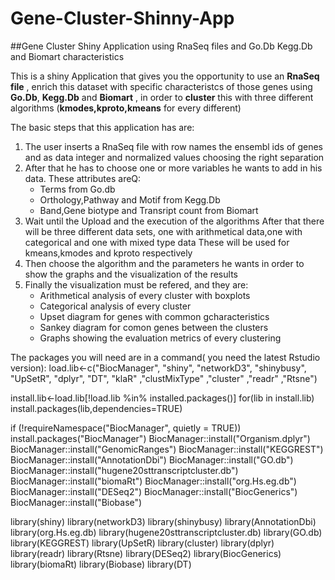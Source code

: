 # Gene-Cluster-Shinny-App
##Gene Cluster Shiny Application using RnaSeq files and Go.Db Kegg.Db and Biomart characteristics

This is a shiny Application that gives you the opportunity to use an **RnaSeq file** , enrich this dataset with specific characteristcs of those genes using **Go.Db**, **Kegg.Db** and **Biomart** , in order to **cluster** this with three different algorithms (**kmodes,kproto,kmeans** for every different)

The basic steps that this application has are:
1. The user inserts a RnaSeq file with row names the ensembl ids of genes and as data integer and normalized values choosing the right separation
2. After that he has to choose one or more variables he wants to add in his data. These attributes areQ: 
   * Terms from Go.db
   * Orthology,Pathway and Motif from Kegg.Db
   * Band,Gene biotype and Transript count from Biomart
3. Wait until the Upload and the execution of the algorithms
   After that there will be three different data sets, one with arithmetical data,one with categorical and one with mixed type data 
   These will be used for kmeans,kmodes and kproto respectively
4. Then choose the algorithm and the parameters he wants in order to show the graphs and the visualization of the results
5. Finally the visualization must be refered, and they are:
   * Arithmetical analysis of every cluster with boxplots
   * Categorical analysis of every cluster
   * Upset diagram for genes with common gcharacteristics
   * Sankey diagram for comon genes between the clusters
   * Graphs showing the evaluation metrics of every clustering
   
The packages you will need are in a command( you need the latest Rstudio version):
load.lib<-c("BiocManager", "shiny", "networkD3", "shinybusy",  "UpSetR", "dplyr",  "DT", "klaR" ,"clustMixType" ,"cluster" ,"readr" ,"Rtsne")

install.lib<-load.lib[!load.lib %in% installed.packages()]
for(lib in install.lib) install.packages(lib,dependencies=TRUE)

if (!requireNamespace("BiocManager", quietly = TRUE))
    install.packages("BiocManager")
BiocManager::install("Organism.dplyr")
BiocManager::install("GenomicRanges")
BiocManager::install("KEGGREST")
BiocManager::install("AnnotationDbi")
BiocManager::install("GO.db")
BiocManager::install("hugene20sttranscriptcluster.db")
BiocManager::install("biomaRt")
BiocManager::install("org.Hs.eg.db")
BiocManager::install("DESeq2")
BiocManager::install("BiocGenerics")
BiocManager::install("Biobase")

library(shiny)
library(networkD3)
library(shinybusy)
library(AnnotationDbi)
library(org.Hs.eg.db)
library(hugene20sttranscriptcluster.db)
library(GO.db)
library(KEGGREST)
library(UpSetR)
library(cluster)
library(dplyr)
library(readr)
library(Rtsne)
library(DESeq2)
library(BiocGenerics)
library(biomaRt)
library(Biobase)
library(DT)
